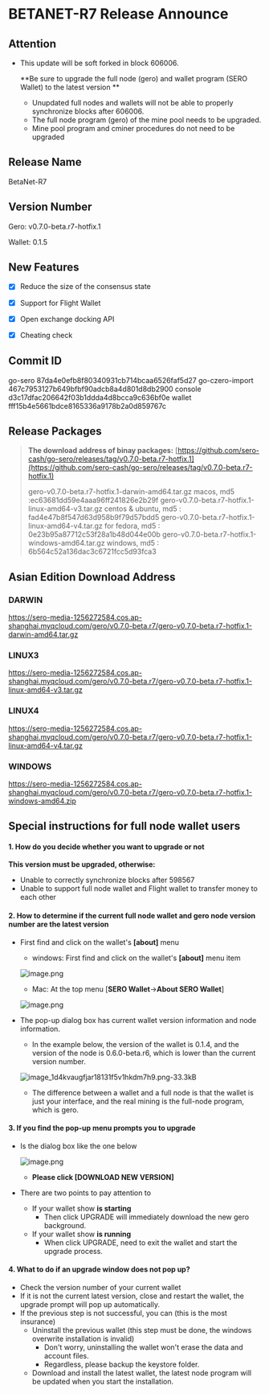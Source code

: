 # BETANET-R7 Release Announce

## Attention

- This update will be soft forked in block 606006. 

  **Be sure to upgrade the full node (gero) and wallet program (SERO Wallet) to the latest version **

  - Unupdated full nodes and wallets will not be able to properly synchronize blocks after 606006.
  - The full node program (gero) of the mine pool needs to be upgraded.
  - Mine pool program and cminer procedures do not need to be upgraded



## Release Name

BetaNet-R7



## Version Number

Gero: v0.7.0-beta.r7-hotfix.1

Wallet: 0.1.5



## New Features

- [x] Reduce the size of the consensus state
- [x] Support for Flight Wallet
- [x] Open exchange docking API
- [x] Cheating check



## Commit ID

go-sero      87da4e0efb8f80340931cb714bcaa6526faf5d27
go-czero-import  467c7953127b649bfbf90adcb8a4d801d8db2900
console  d3c17dfac206642f03b1ddda4d8bcca9c636bf0e
wallet  fff15b4e5661bdce8165336a9178b2a0d859767c



## Release Packages

> **The download address of binay packages:**
> [https://github.com/sero-cash/go-sero/releases/tag/v0.7.0-beta.r7-hotfix.1](https://github.com/sero-cash/go-sero/releases/tag/v0.7.0-beta.r7-hotfix.1)
>
> gero-v0.7.0-beta.r7-hotfix.1-darwin-amd64.tar.gz  macos,  md5 :ec63681dd59e4aaa96ff241826e2b29f
> gero-v0.7.0-beta.r7-hotfix.1-linux-amd64-v3.tar.gz  centos & ubuntu, md5 : fad4e47b8f547d63d958b9f79d57bdd5
> gero-v0.7.0-beta.r7-hotfix.1-linux-amd64-v4.tar.gz  for fedora, md5 : 0e23b95a87712c53f28a1b48d044e00b
> gero-v0.7.0-beta.r7-hotfix.1-windows-amd64.tar.gz  windows, md5 : 6b564c52a136dac3c6721fcc5d93fca3



## Asian Edition Download Address

### DARWIN

<https://sero-media-1256272584.cos.ap-shanghai.myqcloud.com/gero/v0.7.0-beta.r7/gero-v0.7.0-beta.r7-hotfix.1-darwin-amd64.tar.gz>

### LINUX3

<https://sero-media-1256272584.cos.ap-shanghai.myqcloud.com/gero/v0.7.0-beta.r7/gero-v0.7.0-beta.r7-hotfix.1-linux-amd64-v3.tar.gz>

### LINUX4

<https://sero-media-1256272584.cos.ap-shanghai.myqcloud.com/gero/v0.7.0-beta.r7/gero-v0.7.0-beta.r7-hotfix.1-linux-amd64-v4.tar.gz>

### WINDOWS

<https://sero-media-1256272584.cos.ap-shanghai.myqcloud.com/gero/v0.7.0-beta.r7/gero-v0.7.0-beta.r7-hotfix.1-windows-amd64.zip>



## Special instructions for full node wallet users

#### 1. How do you decide whether you want to upgrade or not

**This version must be upgraded, otherwise:**
* Unable to correctly synchronize blocks after 598567
* Unable to support full node wallet and Flight wallet to transfer money to each other

#### 2. How to determine if the current full node wallet and gero node version number are the latest version

- First find and click on the wallet's **[about]** menu

  - windows: First find and click on the wallet's **[about]** menu item

  ![image.png](https://upload-images.jianshu.io/upload_images/277023-eb709ef0c8c47af1.png?imageMogr2/auto-orient/strip%7CimageView2/2/w/400)

  - Mac: At the top menu [**SERO Wallet**->**About SERO Wallet**]

  ![image.png](https://upload-images.jianshu.io/upload_images/277023-8188131215142e1b.png?imageMogr2/auto-orient/strip%7CimageView2/2/w/400)

- The pop-up dialog box has current wallet version information and node information.

  - In the example below, the version of the wallet is 0.1.4, and the version of the node is 0.6.0-beta.r6, which is lower than the current version number.

  ![image_1d4kvaugfjar18131f5v1hkdm7h9.png-33.3kB](http://static.zybuluo.com/erlenzi-han/69qajk0nmal82z6bpqv5e972/image_1d4kvaugfjar18131f5v1hkdm7h9.png)

  - The difference between a wallet and a full node is that the wallet is just your interface, and the real mining is the full-node program, which is gero.

#### 3. If you find the pop-up menu prompts you to upgrade

- Is the dialog box like the one below

  ![image.png](https://upload-images.jianshu.io/upload_images/277023-dff2c76a75d2f6e0.png?imageMogr2/auto-orient/strip%7CimageView2/2/w/600)

  - **Please click [DOWNLOAD NEW VERSION]**

- There are two points to pay attention to
  - If your wallet show **is starting**
    - Then click UPGRADE will immediately download the new gero background.
  - If your wallet show **is running**
    - When click UPGRADE, need to exit the wallet and start the upgrade process.

#### 4. What to do if an upgrade window does not pop up?

- Check the version number of your current wallet
- If it is not the current latest version, close and restart the wallet, the upgrade prompt will pop up automatically.
- If the previous step is not successful, you can (this is the most insurance)
  - Uninstall the previous wallet (this step must be done, the windows overwrite installation is invalid)
    - Don't worry, uninstalling the wallet won't erase the data and account files.
    - Regardless, please backup the keystore folder.
  - Download and install the latest wallet, the latest node program will be updated when you start the installation.